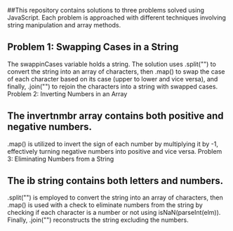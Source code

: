 ##This repository contains solutions to three problems solved using JavaScript.
Each problem is approached with different techniques involving string manipulation and array methods.

## Problem 1: Swapping Cases in a String

The swappinCases variable holds a string.
The solution uses .split("") to convert the string into an array of characters, 
then .map() to swap the case of each character based on its case (upper to lower and vice versa), 
and finally, .join("") to rejoin the characters into a string with swapped cases.
Problem 2: Inverting Numbers in an Array

## The invertnmbr array contains both positive and negative numbers.
.map() is utilized to invert the sign of each number by multiplying it by -1, 
effectively turning negative numbers into positive and vice versa.
Problem 3: Eliminating Numbers from a String

## The ib string contains both letters and numbers.
.split("") is employed to convert the string into an array of characters, then .map() is used with a check to eliminate numbers from the string by checking 
if each character is a number or not using isNaN(parseInt(elm)). Finally, .join("") reconstructs the string excluding the numbers.
